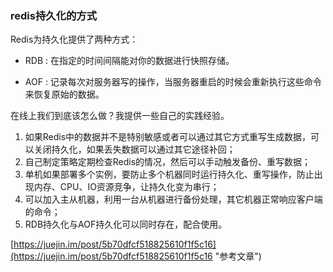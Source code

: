 
### redis持久化的方式 ###

Redis为持久化提供了两种方式：

- RDB : 在指定的时间间隔能对你的数据进行快照存储。

- AOF : 记录每次对服务器写的操作，当服务器重启的时候会重新执行这些命令来恢复原始的数据。


在线上我们到底该怎么做？我提供一些自己的实践经验。

1. 如果Redis中的数据并不是特别敏感或者可以通过其它方式重写生成数据，可以关闭持久化，如果丢失数据可以通过其它途径补回；
1. 自己制定策略定期检查Redis的情况，然后可以手动触发备份、重写数据；
1. 单机如果部署多个实例，要防止多个机器同时运行持久化、重写操作，防止出现内存、CPU、IO资源竞争，让持久化变为串行；
1. 可以加入主从机器，利用一台从机器进行备份处理，其它机器正常响应客户端的命令；
1. RDB持久化与AOF持久化可以同时存在，配合使用。


[https://juejin.im/post/5b70dfcf518825610f1f5c16](https://juejin.im/post/5b70dfcf518825610f1f5c16 "参考文章")
